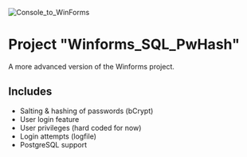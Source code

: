 ![Console_to_WinForms](https://img.shields.io/badge/Console➡️WinForms-Ported-00C853)

# Project "Winforms_SQL_PwHash"

A more advanced version of the Winforms project.

## Includes

- Salting & hashing of passwords (bCrypt)
- User login feature
- User privileges (hard coded for now)
- Login attempts (logfile)
- PostgreSQL support
